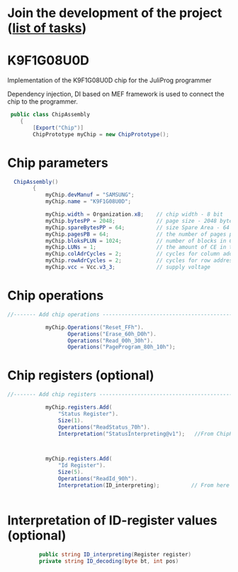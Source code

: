 # Join the development of the project ([list of tasks](https://github.com/users/JuliProg/projects/1))


# K9F1G08U0D
Implementation of the K9F1G08U0D chip for the JuliProg programmer

Dependency injection, DI based on MEF framework is used to connect the chip to the programmer.

```c#
 public class ChipAssembly
    {
        [Export("Chip")]
        ChipPrototype myChip = new ChipPrototype();
```

# Chip parameters

```c#
  ChipAssembly()
        {
            myChip.devManuf = "SAMSUNG";
            myChip.name = "K9F1G08U0D";

            myChip.width = Organization.x8;    // chip width - 8 bit
            myChip.bytesPP = 2048;             // page size - 2048 byte (2Kb)
            myChip.spareBytesPP = 64;          // size Spare Area - 64 byte
            myChip.pagesPB = 64;               // the number of pages per block - 64 
            myChip.bloksPLUN = 1024;           // number of blocks in CE - 1024
            myChip.LUNs = 1;                   // the amount of CE in the chip
            myChip.colAdrCycles = 2;           // cycles for column addressing
            myChip.rowAdrCycles = 2;           // cycles for row addressing 
            myChip.vcc = Vcc.v3_3;             // supply voltage

  ```   

# Chip operations

```c#
//------- Add chip operations ----------------------------------------------------

            myChip.Operations("Reset_FFh").
                   Operations("Erase_60h_D0h").
                   Operations("Read_00h_30h").
                   Operations("PageProgram_80h_10h");
```

# Chip registers (optional)

```c#
//------- Add chip registers ----------------------------------------------------

            myChip.registers.Add(
                "Status Register").
                Size(1).
                Operations("ReadStatus_70h").
                Interpretation("StatusInterpreting@v1");   //From ChipPart\[some].dll



            myChip.registers.Add(
                "Id Register").
                Size(5).
                Operations("ReadId_90h").               
                Interpretation(ID_interpreting);          // From here
                                            
```

# Interpretation of ID-register values ​​(optional)

```c#
          public string ID_interpreting(Register register)
          private string ID_decoding(byte bt, int pos)
```
